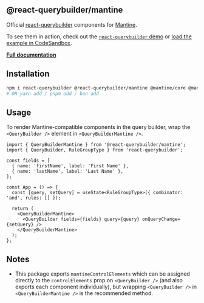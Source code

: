 ## @react-querybuilder/mantine

Official [react-querybuilder](https://npmjs.com/package/react-querybuilder) components for [Mantine](https://mantine.dev/).

To see them in action, check out the [`react-querybuilder` demo](https://react-querybuilder.js.org/demo/mantine) or [load the example in CodeSandbox](https://codesandbox.io/s/github/react-querybuilder/react-querybuilder/tree/main/examples/mantine).

**[Full documentation](https://react-querybuilder.js.org/)**

## Installation

```bash
npm i react-querybuilder @react-querybuilder/mantine @mantine/core @mantine/hooks
# OR yarn add / pnpm add / bun add
```

## Usage

To render Mantine-compatible components in the query builder, wrap the `<QueryBuilder />` element in `<QueryBuilderMantine />`.

```tsx
import { QueryBuilderMantine } from '@react-querybuilder/mantine';
import { QueryBuilder, RuleGroupType } from 'react-querybuilder';

const fields = [
  { name: 'firstName', label: 'First Name' },
  { name: 'lastName', label: 'Last Name' },
];

const App = () => {
  const [query, setQuery] = useState<RuleGroupType>({ combinator: 'and', rules: [] });

  return (
    <QueryBuilderMantine>
      <QueryBuilder fields={fields} query={query} onQueryChange={setQuery} />
    </QueryBuilderMantine>
  );
};
```

## Notes

- This package exports `mantineControlElements` which can be assigned directly to the `controlElements` prop on `<QueryBuilder />` (and also exports each component individually), but wrapping `<QueryBuilder />` in `<QueryBuilderMantine />` is the recommended method.
